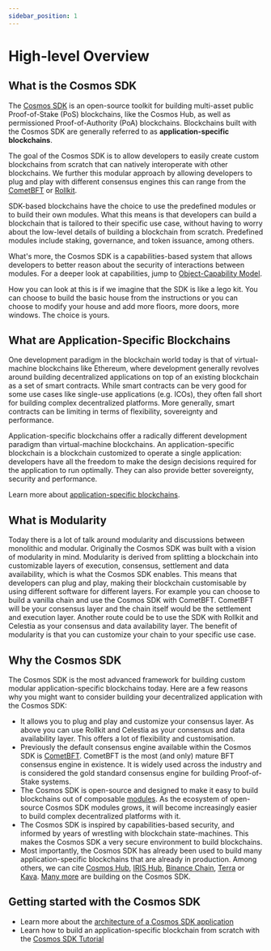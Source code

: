 ```yaml
---
sidebar_position: 1
---
```


# High-level Overview

## What is the Cosmos SDK

The [Cosmos SDK](https://github.com/cosmos/cosmos-sdk) is an open-source toolkit for building multi-asset public Proof-of-Stake (PoS) <df value="blockchain">blockchains</df>, like the Cosmos Hub, as well as permissioned Proof-of-Authority (PoA) blockchains. Blockchains built with the Cosmos SDK are generally referred to as **application-specific blockchains**.

The goal of the Cosmos SDK is to allow developers to easily create custom blockchains from scratch that can natively interoperate with other blockchains. 
We further this modular approach by allowing developers to plug and play with different consensus engines this can range from the [CometBFT](https://github.com/cometbft/cometbft) or [Rollkit](https://rollkit.dev/). 

SDK-based blockchains have the choice to use the predefined modules or to build their own modules. What this means is that developers can build a blockchain that is tailored to their specific use case, without having to worry about the low-level details of building a blockchain from scratch. Predefined modules include staking, governance, and token issuance, among others.

What's more, the Cosmos SDK is a capabilities-based system that allows developers to better reason about the security of interactions between modules. For a deeper look at capabilities, jump to [Object-Capability Model](../advanced/10-ocap.md).

How you can look at this is if we imagine that the SDK is like a lego kit. You can choose to build the basic house from the instructions or you can choose to modify your house and add more floors, more doors, more windows. The choice is yours.

## What are Application-Specific Blockchains

One development paradigm in the blockchain world today is that of virtual-machine blockchains like Ethereum, where development generally revolves around building decentralized applications on top of an existing blockchain as a set of smart contracts. While smart contracts can be very good for some use cases like single-use applications (e.g. ICOs), they often fall short for building complex decentralized platforms. More generally, smart contracts can be limiting in terms of flexibility, sovereignty and performance.

Application-specific blockchains offer a radically different development paradigm than virtual-machine blockchains. An application-specific blockchain is a blockchain customized to operate a single application: developers have all the freedom to make the design decisions required for the application to run optimally. They can also provide better sovereignty, security and performance.

Learn more about [application-specific blockchains](./01-why-app-specific.md).

## What is Modularity

Today there is a lot of talk around modularity and discussions between monolithic and modular. Originally the Cosmos SDK was built with a vision of modularity in mind. Modularity is derived from splitting a blockchain into customizable layers of execution, consensus, settlement and data availability, which is what the Cosmos SDK enables. This means that developers can plug and play, making their blockchain customisable by using different software for different layers. For example you can choose to build a vanilla chain and use the Cosmos SDK with CometBFT. CometBFT will be your consensus layer and the chain itself would be the settlement and execution layer. Another route could be to use the SDK with Rollkit and Celestia as your consensus and data availability layer. The benefit of modularity is that you can customize your chain to your specific use case.

## Why the Cosmos SDK

The Cosmos SDK is the most advanced framework for building custom modular application-specific blockchains today. Here are a few reasons why you might want to consider building your decentralized application with the Cosmos SDK:

* It allows you to plug and play and customize your consensus layer. As above you can use Rollkit and Celestia as your consensus and data availability layer. This offers a lot of flexibility and customisation. 
* Previously the default consensus engine available within the Cosmos SDK is [CometBFT](https://github.com/cometbft/cometbft). CometBFT is the most (and only) mature BFT consensus engine in existence. It is widely used across the industry and is considered the gold standard consensus engine for building Proof-of-Stake systems.
* The Cosmos SDK is open-source and designed to make it easy to build blockchains out of composable [modules](../../build/modules). As the ecosystem of open-source Cosmos SDK modules grows, it will become increasingly easier to build complex decentralized platforms with it.
* The Cosmos SDK is inspired by capabilities-based security, and informed by years of wrestling with blockchain state-machines. This makes the Cosmos SDK a very secure environment to build blockchains.
* Most importantly, the Cosmos SDK has already been used to build many application-specific blockchains that are already in production. Among others, we can cite [Cosmos Hub](https://hub.cosmos.network), [IRIS Hub](https://irisnet.org), [Binance Chain](https://docs.binance.org/), [Terra](https://terra.money/) or [Kava](https://www.kava.io/). [Many more](https://cosmos.network/ecosystem) are building on the Cosmos SDK.

## Getting started with the Cosmos SDK

* Learn more about the [architecture of a Cosmos SDK application](./02-sdk-app-architecture.md)
* Learn how to build an application-specific blockchain from scratch with the [Cosmos SDK Tutorial](https://cosmos.network/docs/tutorial)
